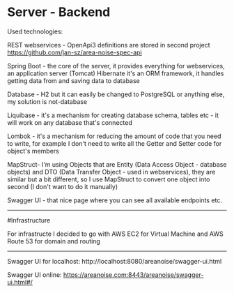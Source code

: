 # Server - Backend

Used technologies:

REST webservices - OpenApi3 definitions are stored in second project https://github.com/jan-sz/area-noise-spec-api 


Spring Boot - the core of the server, it provides everything for webservices, an application server (Tomcat)
Hibernate it's an ORM framework, it handles getting data from and saving data to database 

Database - H2 but it can easily be changed to PostgreSQL or anything else, my solution is not-database  

Liquibase - it's a mechanism for creating database schema, tables etc - it will work on any database that's connected 

Lombok - it's a mechanism for reducing the amount of code that you need to write, for example I don't need to write all the Getter and Setter code for object's members

MapStruct- I'm using Objects that are Entity (Data Access Object - database objects) and DTO (Data Transfer Object - used in webservices), they are similar but a bit different, so I use MapStruct to convert one object into second (I don't want to do it manually)

Swagger UI - that nice page where you can see all available endpoints etc.

----------

#Infrastructure

For infrastructe I decided to go with AWS EC2 for Virtual Machine and AWS Route 53 for domain and routing

----------

Swagger UI for localhost:
http://localhost:8080/areanoise/swagger-ui.html

Swagger UI online:
https://areanoise.com:8443/areanoise/swagger-ui.html#/